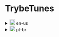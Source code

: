 # TrybeTunes

<details> 
<summary> <img src="https://hatscripts.github.io/circle-flags/flags/us.svg" width="18"> en-us </summary>

Wellcome! This is a web app I developed during the front-end section at [Trybe](https://www.betrybe.com/), using React!

### About the project
During the front-end section, I learned how to create routes, dinamic URL to propagate params and several React Hooks (useEffect, useState, useNavigate...). In order to put into practice all the concepts learned, this project was proposed: a web app where the user can search for any artist to get access to all their collections and musics, also they may favorite the songs they like the most and edit their profile.

### What I coded by myself?

- Almost the whole src!

##### Every file in 'services' was coded by [Trybe](https://betrybe.com)

</details>

<details> 
<summary > <img src="https://hatscripts.github.io/circle-flags/flags/br.svg" width="18"> pt-br </summary>

Boas vindas! Essa é uma aplicação que desenvolvi durante o módulo de front-end na [Trybe](https://www.betrybe.com/), utilizando React!

### Sobre o projeto
Durante o módulo de front-end, foram ensinadas a criação de rotas, de URL dinâmica para a propagação de parâmetros e diversos Hooks do React (useEffect, useState, useNavigate...). A fim de colocar em prática todos os conceitos aprendidos até então, foi proposto esse projeto: uma aplicação web onde o usuário pode pesquisar por um artista para acessar todos os seus álbuns e músicas, podendo também favoritar as músicas que mais gosta e editar seu perfil.

### O que foi autoral?

- Quase todo o src!

##### Todos os arquivos na pasta 'services' são de autoria da [Trybe](https://betrybe.com)
